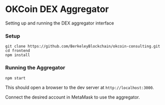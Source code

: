 # OKCoin DEX Aggregator

Setting up and running the DEX aggregator interface

### Setup

```
git clone https://github.com/BerkeleyBlockchain/okcoin-consulting.git
cd frontend
npm install
```

### Running the Aggregator

```
npm start
```

This should open a browser to the dev server at `http://localhost:3000`.

Connect the desired account in MetaMask to use the aggregator.
